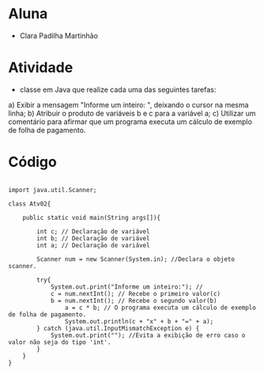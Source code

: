 # Aluna
- Clara Padilha Martinhão

# Atividade
- classe em Java que realize cada uma das seguintes tarefas:

a) Exibir a mensagem "Informe um inteiro: ", deixando o cursor na mesma linha;
b) Atribuir o produto de variáveis b e c para a variável a;
c) Utilizar um comentário para afirmar que um programa executa um cálculo de exemplo de folha de pagamento.

# Código

```

import java.util.Scanner;

class Atv02{

    public static void main(String args[]){

        int c; // Declaração de variável
        int b; // Declaração de variável
        int a; // Declaração de variável

        Scanner num = new Scanner(System.in); //Declara o objeto scanner.

        try{
            System.out.print("Informe um inteiro:"); //
            c = num.nextInt(); // Recebe o primeiro valor(c)
            b = num.nextInt(); // Recebe o segundo valor(b)
                a = c * b; // O programa executa um cálculo de exemplo de folha de pagamento.
                System.out.println(c + "x" + b + "=" + a);
        } catch (java.util.InputMismatchException e) {
            System.out.print(""); //Evita a exibição de erro caso o valor não seja do tipo 'int'.
        }
    }
}

```
